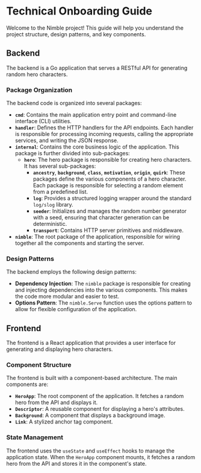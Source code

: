 # Technical Onboarding Guide

Welcome to the Nimble project! This guide will help you understand the project structure,
design patterns, and key components.

## Backend

The backend is a Go application that serves a RESTful API for generating random
hero characters.

### Package Organization

The backend code is organized into several packages:

- **`cmd`**: Contains the main application entry point and command-line interface
  (CLI) utilities.
- **`handler`**: Defines the HTTP handlers for the API endpoints. Each handler is 
  responsible for processing incoming requests, calling the appropriate services,
  and writing the JSON response.
- **`internal`**: Contains the core business logic of the application.
  This package is further divided into sub-packages:
  - **`hero`**:  The hero package is responsible for creating hero characters.
    It has several sub-packages:
    - **`ancestry`**, **`background`**, **`class`**, **`motivation`**, **`origin`**,
      **`quirk`**:
      These packages define the various components of a hero character. Each package
      is responsible for selecting a random element from a predefined list.
    - **`log`**: Provides a structured logging wrapper around the standard
      `log/slog` library.
    - **`seeder`**:  Initializes and manages the random number generator with
      a seed, ensuring that character generation can be deterministic.
    - **`transport`**:  Contains HTTP server primitives and middleware.
- **`nimble`**: The root package of the application, responsible for wiring 
  together all the components and starting the server.

### Design Patterns

The backend employs the following design patterns:

- **Dependency Injection**: The `nimble` package is responsible for creating
  and injecting dependencies into the various components. This makes the code
  more modular and easier to test.
- **Options Pattern**: The `nimble.Serve` function uses the options pattern
  to allow for flexible configuration of the application.

## Frontend

The frontend is a React application that provides a user interface
for generating and displaying hero characters.

### Component Structure

The frontend is built with a component-based architecture.
The main components are:

- **`HeroApp`**: The root component of the application.
  It fetches a random hero from the API and displays it.
- **`Descriptor`**: A reusable component for displaying a hero's attributes.
- **`Background`**: A component that displays a background image.
- **`Link`**: A stylized anchor tag component.

### State Management

The frontend uses the `useState` and `useEffect` hooks to manage the application
state. When the `HeroApp` component mounts, it fetches a random hero from the API
and stores it in the component's state.
